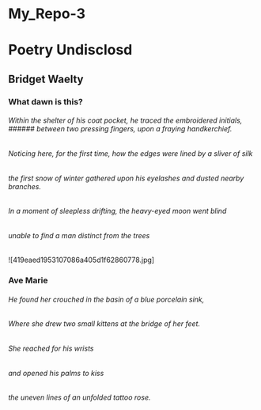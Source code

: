 # My_Repo-3

# Poetry Undisclosd
## Bridget Waelty

### What dawn is this?

###### Within the shelter of his coat pocket, he traced the embroidered initials, ###### between two pressing fingers, upon a fraying handkerchief. 
###### Noticing here, for the first time, how the edges were lined by a sliver of silk
###### the first snow of winter gathered upon his eyelashes and dusted nearby branches. 
###### In a moment of sleepless drifting, the heavy-eyed moon went blind 
###### unable to find a man distinct from the trees 

![419eaed1953107086a405d1f62860778.jpg] 

### Ave Marie

###### He found her crouched in the basin of a blue porcelain sink, 
###### Where she drew two small kittens at the bridge of her feet.

###### She reached for his wrists
###### and opened his palms to kiss 
###### the uneven lines of an unfolded tattoo rose.



